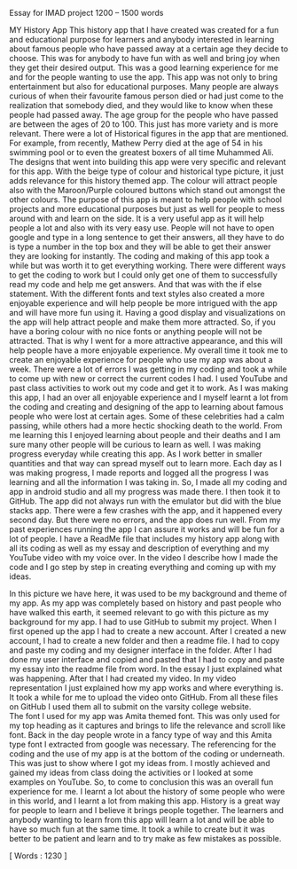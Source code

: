 Essay for IMAD project 
1200 – 1500 words

MY History App
This history app that I have created was created for a fun and educational purpose for learners and anybody interested in learning about famous people who have passed away at a certain age they decide to choose. This was for anybody to have fun with as well and bring joy when they get their desired output. This was a good learning experience for me and for the people wanting to use the app.
This app was not only to bring entertainment but also for educational purposes. Many people are always curious of when their favourite famous person died or had just come to the realization that somebody died, and they would like to know when these people had passed away. The age group for the people who have passed are between the ages of 20 to 100. This just has more variety and is more relevant. There were a lot of Historical figures in the app that are mentioned. For example, from recently, Mathew Perry died at the age of 54 in his swimming pool or to even the greatest boxers of all time Muhammed Ali.
The designs that went into building this app were very specific and relevant for this app. With the beige type of colour and historical type picture, it just adds relevance for this history themed app. The colour will  attract people also with the Maroon/Purple coloured buttons which stand out amongst the other colours.
The purpose of this app is meant to help people with school projects and more educational purposes but just as well for people to mess around with and learn on the side. It is a very useful app as it will help people a lot and also with its very easy use. People will not have to open google and type in a long sentence to get their answers, all they have to do is type a number in the top box and they will be able to get their answer they are looking for instantly. 
The coding and making of this app took a while but was worth it to get everything working. There were different ways to get the coding to work but I could only get one of them to successfully read my code and help me get answers. And that was with the if else statement. With the different fonts and text styles also created a more enjoyable experience and will help people be more intrigued with the app and will have more fun using it. 
Having a good display and visualizations on the app will help attract people and make them more attracted. So, if you have a boring colour with no nice fonts or anything people will not be attracted. That is why I went for a more attractive appearance, and this will help people have a more enjoyable experience. 
My overall time it took me to create an enjoyable experience for people who use my app was about a week. There were a lot of errors I was getting in my coding and took a while to come up  with new or correct the current codes I had. I used YouTube and past class activities to work out my code and get it to work. 
As I was making this app, I had an over all enjoyable experience and I myself learnt a lot from the coding and creating and designing of the app to learning about famous people who were lost at certain ages. Some of these celebrities had a calm passing, while others had a more hectic shocking death to the world. From me learning this I enjoyed learning about people and their deaths and I am sure many other people will be curious to learn as well. 
I was making progress everyday while creating this app. As I work better in smaller quantities and that way can spread myself out to learn more. Each day as I was making progress, I made reports and logged all the progress I was learning and all the information I was taking in. 
So, I made all my coding and app in android studio and all my progress was made there. I then took it to GitHub. The app did not always run with the emulator but did with the blue stacks app. There were a few crashes with the app, and it happened every second day. But there were no errors, and the app does run well. From my past experiences running the app I can assure it works and will be fun  for a lot of people. 
I have a ReadMe file that includes my history app along with all its coding as well as my essay and description of everything and my YouTube video with my voice over.  In the video I describe how I made the code and I go step by step in creating everything and coming up with my ideas. 
 
In this picture we have here, it was used to be my background and theme of my app. As my app was completely based on history and past people who have walked this earth, it seemed relevant to go with this picture as my background for my app. 
I had to use GitHub to submit my project. When I first opened up the app I had to create a new account. After I created a new account, I had to create a new folder and then a readme file. I had to copy and paste my coding and my designer interface in the folder. After I had done my user interface and copied and pasted that I had to copy and paste my essay into the readme file from word. In the essay I just explained what was happening. After that I had created my video. In my video representation I just explained how my app works and where everything is. It took a while for me to upload the video onto GitHub. From all these files on GitHub I used them all to submit on the varsity college website.          
The font I used for my app was Amita themed font. This was only used for my top heading as it captures and brings to life the relevance and scroll like font. Back in the day people wrote in a fancy type of way and this Amita type font I extracted from google was necessary. 
The referencing for the coding and the use of my app is at the bottom of the coding or underneath. This was just to show where I got my ideas from. I mostly achieved and gained my ideas from class doing the activities or I looked at some examples on YouTube. 
So, to come to conclusion this was an overall fun experience for me. I learnt a lot about the history of some people who were in this world, and I learnt a lot from making this app. History is a great way for people to learn and I believe it brings people together. The learners and anybody wanting to learn from this app will learn a lot and will be able to have so much fun at the same time. It took a while to create but it was better to be patient and learn and to try make as few mistakes as possible.

[ Words : 1230 ]


